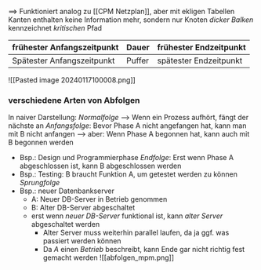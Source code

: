 ==> Funktioniert analog zu [[CPM Netzplan]], aber mit ekligen Tabellen
Kanten enthalten keine Information mehr, sondern nur Knoten
_dicker Balken_ kennzeichnet _kritischen_ Pfad

| frühester Anfangszeitpunkt | Dauer | frühester Endzeitpunkt |
| ---- | ---- | ---- |
| Spätester Anfangszeitpunkt | Puffer | spätester Endzeitpunkt |
![[Pasted image 20240117100008.png]]

### verschiedene Arten von Abfolgen
In naiver Darstellung: _Normalfolge_ --> Wenn ein Prozess aufhört, fängt der nächste an
_Anfangsfolge_: Bevor Phase A nicht angefangen hat, kann man mit B nicht anfangen
--> aber: Wenn Phase A begonnen hat, kann auch mit B begonnen werden
- Bsp.: Design und Programmierphase
_Endfolge_: Erst wenn Phase A abgeschlossen ist, kann B abgeschlossen werden
- Bsp.: Testing: B braucht Funktion A, um getestet werden zu können
_Sprungfolge_
- Bsp.: neuer Datenbankserver
	- A: Neuer DB-Server in Betrieb genommen
	- B: Alter DB-Server abgeschaltet
	- erst wenn _neuer DB-Server_ funktional ist, kann _alter Server_ abgeschaltet werden
		- Alter Server muss weiterhin parallel laufen, da ja ggf. was passiert werden können
		- Da _A_ einen _Betrieb_ beschreibt, kann Ende gar nicht richtig fest gemacht werden
![[abfolgen_mpm.png]]

